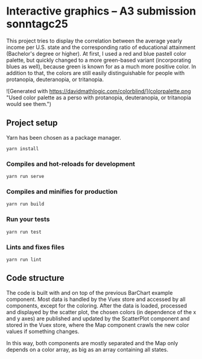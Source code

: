 # Interactive graphics – A3 submission sonntagc25

This project tries to display the correlation between the average yearly income per U.S. state and the 
corresponding ratio of educational attainment (Bachelor's degree or higher). At first, I used a red and blue 
pastell color palette, but quickly changed to a more green-based variant (incorporating blues as well), because
green is known for as a much more positive color. In addition to that, the colors are still easily distinguishable 
for people with protanopia, deuteranopia, or tritanopia.

![Generated with https://davidmathlogic.com/colorblind/](colorpalette.png "Used color palette as a perso with protanopia, deuteranopia, or tritanopia would see them.")

## Project setup
Yarn has been chosen as a package manager.

```
yarn install
```

### Compiles and hot-reloads for development
```
yarn run serve
```

### Compiles and minifies for production
```
yarn run build
```

### Run your tests
```
yarn run test
```

### Lints and fixes files
```
yarn run lint
```

## Code structure
The code is built with and on top of the previous BarChart example component. Most data is handled by the Vuex store 
and accessed by all components, except for the coloring. 
After the data is loaded, processed and displayed by the scatter plot, the chosen colors (in dependence of the x and 
y axes) are published and updated by the ScatterPlot component and stored in the Vuex store, where the Map component 
crawls the new color values if something changes.

In this way, both components are mostly separated and the Map only depends on a color array, as big as an array 
containing all states.

